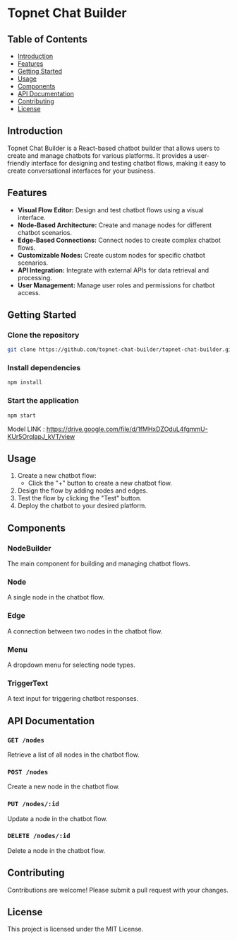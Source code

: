 # Topnet Chat Builder

## Table of Contents
- [Introduction](#introduction)
- [Features](#features)
- [Getting Started](#getting-started)
- [Usage](#usage)
- [Components](#components)
- [API Documentation](#api-documentation)
- [Contributing](#contributing)
- [License](#license)

## Introduction
Topnet Chat Builder is a React-based chatbot builder that allows users to create and manage chatbots for various platforms. It provides a user-friendly interface for designing and testing chatbot flows, making it easy to create conversational interfaces for your business.

## Features
- **Visual Flow Editor:** Design and test chatbot flows using a visual interface.
- **Node-Based Architecture:** Create and manage nodes for different chatbot scenarios.
- **Edge-Based Connections:** Connect nodes to create complex chatbot flows.
- **Customizable Nodes:** Create custom nodes for specific chatbot scenarios.
- **API Integration:** Integrate with external APIs for data retrieval and processing.
- **User Management:** Manage user roles and permissions for chatbot access.

## Getting Started
### Clone the repository
```bash
git clone https://github.com/topnet-chat-builder/topnet-chat-builder.git
```

### Install dependencies
```bash
npm install
```

### Start the application
```bash
npm start
```

Model LINK : https://drive.google.com/file/d/1fMHxDZOduL4fgmmU-KUr5OrqlapJ_kVT/view

## Usage
1. Create a new chatbot flow:
   - Click the "+" button to create a new chatbot flow.
2. Design the flow by adding nodes and edges.
3. Test the flow by clicking the "Test" button.
4. Deploy the chatbot to your desired platform.

## Components
### NodeBuilder
The main component for building and managing chatbot flows.

### Node
A single node in the chatbot flow.

### Edge
A connection between two nodes in the chatbot flow.

### Menu
A dropdown menu for selecting node types.

### TriggerText
A text input for triggering chatbot responses.

## API Documentation
### `GET /nodes`
Retrieve a list of all nodes in the chatbot flow.

### `POST /nodes`
Create a new node in the chatbot flow.

### `PUT /nodes/:id`
Update a node in the chatbot flow.

### `DELETE /nodes/:id`
Delete a node in the chatbot flow.

## Contributing
Contributions are welcome! Please submit a pull request with your changes.

## License
This project is licensed under the MIT License.
